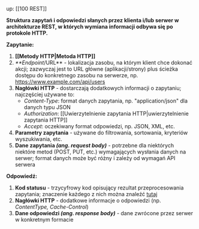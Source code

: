 up: [[100 REST]]

**Struktura zapytań i odpowiedzi słanych przez klienta i/lub serwer w architekturze REST, w których wymiana informacji odbywa się po protokole HTTP.**

**Zapytanie:**
1. **[[Metody HTTP|Metoda HTTP]]**
2. _**Endpoint_/URL** - lokalizacja zasobu, na którym klient chce dokonać akcji; zazwyczaj jest to URL główne (aplikacji/strony) plus ścieżka dostępu do konkretnego zasobu na serwerze, np. https://www.example.com/api/users
3. **Nagłówki HTTP** - dostarczają dodatkowych informacji o zapytaniu; najczęściej używane to:
	- _Content-Type_: format danych zapytania, np. "application/json" dla danych typu JSON
	- _Authorization_: [[Uwierzytelnienie zapytania HTTP|uwierzytelnienie zapytania HTTP]]
	- _Accept_: oczekiwany format odpowiedzi, np. JSON, XML, etc.
4. **Parametry zapytania** - używane do filtrowania, sortowania, kryteriów wyszukiwania, etc.
5. **Dane zapytania _(ang. request body)_** - potrzebne dla niektórych niektóre metod (POST, PUT, etc.) wymagających wysłania danych na serwer; format danych może być różny i zależy od wymagań API serwera

**Odpowiedź:**
1. **Kod statusu** - trzycyfrowy kod opisujący rezultat przeprocesowania zapytania; znaczenie każdego z nich można znaleźć [tutaj](https://developer.mozilla.org/en-US/docs/Web/HTTP/Status)
2. **Nagłówki HTTP** - dodatkowe informacje o odpowiedzi (np. _ContentType, Cache-Control_)
3. **Dane odpowiedzi _(ang. response body)_** - dane zwrócone przez serwer w konkretnym formacie
